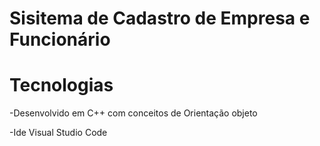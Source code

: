 # Sisitema de Cadastro de Empresa e Funcionário

# Tecnologias
-Desenvolvido em C++ com conceitos de Orientação objeto

-Ide Visual Studio Code
